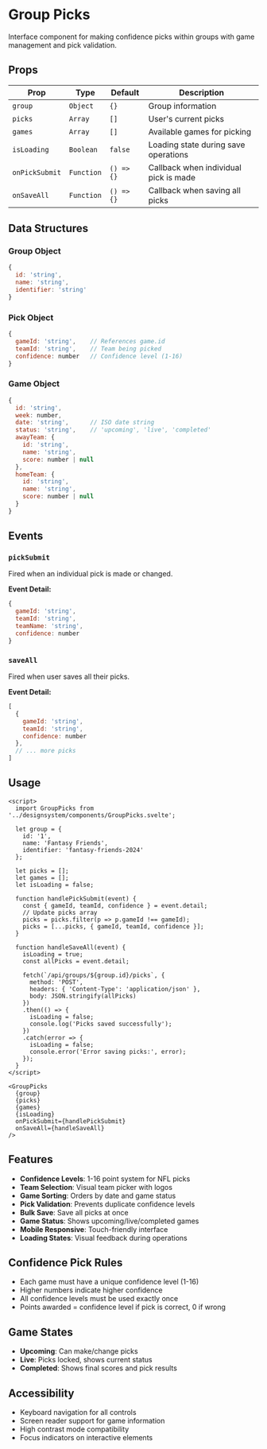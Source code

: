 # Group Picks

Interface component for making confidence picks within groups with game management and pick validation.

## Props

| Prop | Type | Default | Description |
|------|------|---------|-------------|
| `group` | `Object` | `{}` | Group information |
| `picks` | `Array` | `[]` | User's current picks |
| `games` | `Array` | `[]` | Available games for picking |
| `isLoading` | `Boolean` | `false` | Loading state during save operations |
| `onPickSubmit` | `Function` | `() => {}` | Callback when individual pick is made |
| `onSaveAll` | `Function` | `() => {}` | Callback when saving all picks |

## Data Structures

### Group Object
```javascript
{
  id: 'string',
  name: 'string',
  identifier: 'string'
}
```

### Pick Object
```javascript
{
  gameId: 'string',    // References game.id
  teamId: 'string',    // Team being picked
  confidence: number   // Confidence level (1-16)
}
```

### Game Object
```javascript
{
  id: 'string',
  week: number,
  date: 'string',      // ISO date string
  status: 'string',    // 'upcoming', 'live', 'completed'
  awayTeam: {
    id: 'string',
    name: 'string',
    score: number | null
  },
  homeTeam: {
    id: 'string',
    name: 'string', 
    score: number | null
  }
}
```

## Events

### `pickSubmit`
Fired when an individual pick is made or changed.

**Event Detail:**
```javascript
{
  gameId: 'string',
  teamId: 'string',
  teamName: 'string',
  confidence: number
}
```

### `saveAll`
Fired when user saves all their picks.

**Event Detail:**
```javascript
[
  {
    gameId: 'string',
    teamId: 'string',
    confidence: number
  },
  // ... more picks
]
```

## Usage

```svelte
<script>
  import GroupPicks from '../designsystem/components/GroupPicks.svelte';

  let group = {
    id: '1',
    name: 'Fantasy Friends',
    identifier: 'fantasy-friends-2024'
  };

  let picks = [];
  let games = [];
  let isLoading = false;

  function handlePickSubmit(event) {
    const { gameId, teamId, confidence } = event.detail;
    // Update picks array
    picks = picks.filter(p => p.gameId !== gameId);
    picks = [...picks, { gameId, teamId, confidence }];
  }

  function handleSaveAll(event) {
    isLoading = true;
    const allPicks = event.detail;
    
    fetch(`/api/groups/${group.id}/picks`, {
      method: 'POST',
      headers: { 'Content-Type': 'application/json' },
      body: JSON.stringify(allPicks)
    })
    .then(() => {
      isLoading = false;
      console.log('Picks saved successfully');
    })
    .catch(error => {
      isLoading = false;
      console.error('Error saving picks:', error);
    });
  }
</script>

<GroupPicks 
  {group}
  {picks}
  {games}
  {isLoading}
  onPickSubmit={handlePickSubmit}
  onSaveAll={handleSaveAll}
/>
```

## Features

- **Confidence Levels**: 1-16 point system for NFL picks
- **Team Selection**: Visual team picker with logos
- **Game Sorting**: Orders by date and game status
- **Pick Validation**: Prevents duplicate confidence levels
- **Bulk Save**: Save all picks at once
- **Game Status**: Shows upcoming/live/completed games
- **Mobile Responsive**: Touch-friendly interface
- **Loading States**: Visual feedback during operations

## Confidence Pick Rules

- Each game must have a unique confidence level (1-16)
- Higher numbers indicate higher confidence
- All confidence levels must be used exactly once
- Points awarded = confidence level if pick is correct, 0 if wrong

## Game States

- **Upcoming**: Can make/change picks
- **Live**: Picks locked, shows current status
- **Completed**: Shows final scores and pick results

## Accessibility

- Keyboard navigation for all controls
- Screen reader support for game information
- High contrast mode compatibility
- Focus indicators on interactive elements
